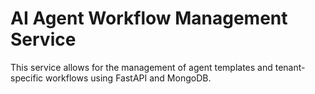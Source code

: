 # AI Agent Workflow Management Service

This service allows for the management of agent templates and tenant-specific workflows using FastAPI and MongoDB.
